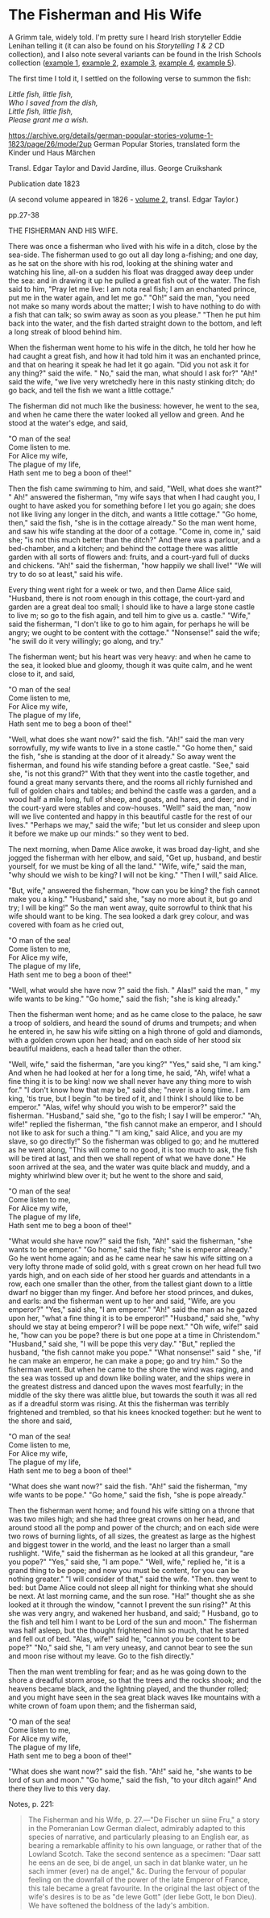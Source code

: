 # The Fisherman and His Wife

A Grimm tale, widely told. I'm pretty sure I heard Irish storyteller Eddie Lenihan telling it (it can also be found on his *Storytelling 1 & 2* CD collection), and I also note several variants can be found in the Irish Schools collection ([example 1](https://www.duchas.ie/en/cbes/4428060/4373687/4477316?), [example 2](https://www.duchas.ie/en/cbes/5044750/5036201/5137396), [example 3](https://www.duchas.ie/en/cbes/4428051/4372483/4471409), [example 4](https://www.duchas.ie/en/cbes/4770035/4768271/4815515), [example 5](https://www.duchas.ie/en/cbes/4922386/4876513/5082865)).

The first time I told it, I settled on the following verse to summon the fish:

*Little fish, little fish,*  
*Who I saved from the dish,*  
*Little fish, little fish,*  
*Please grant me a wish.*

https://archive.org/details/german-popular-stories-volume-1-1823/page/26/mode/2up
German Popular Stories, translated form the Kinder und Haus Märchen 

Transl. Edgar Taylor and David Jardine, illus. George Cruikshank

Publication date 1823

(A second volume appeared in 1826 - [volume 2](https://archive.org/details/german-popular-stories-volume-2-1826), transl. Edgar Taylor.)

pp.27-38

THE FISHERMAN AND HIS WIFE.

There was once a fisherman who lived with his wife in a ditch, close by the sea-side. The fisherman used to go out all day long a-fishing; and one day, as he sat on the shore with his rod, looking at the shining water and watching his line, all-on a sudden his float was dragged away deep under the sea: and in drawing it up he pulled a great fish out of the water. The fish said to him, "Pray let me live: I am nota real fish; I am an enchanted prince, put me in the water again, and let me go." "Oh!" said the man, "you need not make so many words about the matter; I wish to have nothing to do with a fish that can talk; so swim away as soon as you please." "Then he put him back into the water, and the fish darted straight down to the bottom, and left a long streak of blood behind him.

When the fisherman went home to his wife in the ditch, he told her how he had caught a great fish, and how it had told him it was an enchanted prince, and that on hearing it speak he had let it go again. "Did you not ask it for any thing?" said the wife. " No," said the man,  what should I ask for?" "Ah!" said the wife, "we live very wretchedly here in this nasty stinking ditch; do go back, and tell the fish we want a little cottage."

The fisherman did not much like the business: however, he went to the sea, and when he came there the water looked all yellow and green. And he stood at the water's edge, and said,

"O man of the sea!  
Come listen to me.  
For Alice my wife,  
The plague of my life,  
Hath sent me to beg a boon of thee!"

Then the fish came swimming to him, and said, "Well, what does she want?" " Ah!" answered the fisherman, "my wife says that when I had caught you, I ought to have asked you for something before I let you go again; she does not like living any longer in the ditch, and wants a little cottage." "Go home, then," said the fish, "she is in the cottage already." So the man went home, and saw his wife standing at the door of a cottage. "Come in, come in," said she; "is not this much better than the ditch?" And there was a parlour, and a bed-chamber, and a kitchen; and behind the cottage there was alittle garden with all sorts of flowers and: fruits, and a court-yard full of ducks and chickens. "Ah!" said the fisherman, "how happily we shall live!" "We will try to do so at least," said his wife.

Every thing went right for a week or two, and then Dame Alice said, "Husband, there is not room enough in this cottage, the court-yard and garden are a great deal too small; I should like to have a large stone castle to live m; so go to the fish again, and tell him to give us a. castle." "Wife," said the fisherman, "I don't like to go to him again, for perhaps he will be angry; we ought to be content with the cottage." "Nonsense!" said the wife; "he swill do it very willingly; go along, and try."

The fisherman went; but his heart was very heavy: and when he came to the sea, it looked blue and gloomy, though it was quite calm, and he went close to it, and said,

"O man of the sea!  
Come listen to me,  
For Alice my wife,  
The plague of my life,  
Hath sent me to beg a boon of thee!"

"Well, what does she want now?" said the fish. "Ah!" said the man very sorrowfully, my wife wants to live in a stone castle."  "Go home then," said the fish, "she is standing at the door of it already." So away went the fisherman, and found his wife standing before a great castle. "See," said she, "is not this grand?" With that they went into the castle together, and found a great many servants there, and the rooms all richly furnished and full of golden chairs and tables; and behind the castle was a garden, and a wood half a mile long, full of sheep, and goats, and hares, and deer; and in the court-yard were stables and cow-houses. "Well!" said the man, "now will we live contented and happy in this beautiful castle for the rest of our lives." "Perhaps we may," said the wife; "but let us consider and sleep upon it before we make up our minds:" so they went to bed.

The next morning, when Dame Alice awoke, it was broad day-light, and she jogged the fisherman with her elbow, and said, "Get up, husband, and bestir yourself, for we must be king of all the land." "Wife, wife," said the man, "why should we wish to be king? I will not be king." "Then I will," said Alice.

"But, wife," answered the fisherman, "how can you be king? the fish cannot make you a king." "Husband," said she, "say no more about it, but go and try; I will be king!" So the man went away, quite sorrowful to think that his wife should want to be king. The sea looked a dark grey colour, and was covered with foam as he cried out,

"O man of the sea!  
Come listen to me,  
For Alice my wife,  
The plague of my life,  
Hath sent me to beg a boon of thee!"

"Well, what would she have now ?" said the fish. " Alas!" said the man, " my wife wants to be king." "Go home," said the fish; "she is king already."

Then the fisherman went home; and as he came close to the palace, he saw a troop of soldiers, and heard the sound of drums and trumpets; and when he entered in, he saw his wife sitting on a high throne of gold and diamonds, with a golden crown upon her head; and on each side of her stood six beautiful maidens, each a head taller than the other.

"Well, wife," said the fisherman, "are you king?" "Yes," said she, "I am king." And when he had looked at her for a long time, he said, "Ah, wife! what a fine thing it is to be king! now we shall never have any thing more to wish for." "I don't know how that may be," said she; "never is a long time. I am king, 'tis true, but I begin "to be tired of it, and I think I should like to be emperor." "Alas, wife! why should you wish to be emperor?" said the fisherman. "Husband," said she, "go to the fish; I say I will be emperor." "Ah, wife!" replied the fisherman, "the fish cannot make an emperor, and I should not like to ask for such a thing." "I am king," said Alice, and you are my slave, so go directly!" So the fisherman was obliged to go; and he muttered as he went along, "This will come to no good, it is too much to ask, the fish will be tired at last, and then we shall repent of what we have done." He soon arrived at the sea, and the water was quite black and muddy, and a mighty whirlwind blew over it; but he went to the shore and said,

"O man of the sea!  
Come listen to me,  
For Alice my wife,  
The plague of my life,  
Hath sent me to beg a boon of thee!"

"What would she have now?" said the fish, "Ah!" said the fisherman, "she wants to be emperor." "Go home," said the fish; "she is emperor already." Go he went home again; and as he came near he saw his wife sitting on a very lofty throne made of solid gold, with s great crown on her head full two yards high, and on each side of her stood her guards and attendants in a row, each one smaller than the other, from the tallest giant down to a little dwarf no bigger than my finger. And before her stood princes, and dukes, and earls: and the fisherman went up to her and said, "Wife, are you emperor?" "Yes," said she, "I am emperor." "Ah!" said the man as he gazed upon her, "what a fine thing it is to be emperor!" "Husband," said she, "why should we stay at being emperor? I will be pope next." "Oh wife, wife!" said he, "how can you be pope? there is but one pope at a time in Christendom." "Husband," said she, "I will be pope this very day." "But," replied the husband, "the fish cannot make you pope." "What nonsense!" said " she, "if he can make an emperor, he can make a pope; go and try him." So the fisherman went. But when he came to the shore the wind was raging, and the sea was tossed up and down like boiling water, and the ships were in the greatest distress and danced upon the waves most fearfully; in the middle of the sky there was alittle blue, but towards the south it was all red as if a dreadful storm was rising. At this the fisherman was terribly frightened and trembled, so that his knees knocked together: but he went to the shore and said,

"O man of the sea!  
Come listen to me,  
For Alice my wife,  
The plague of my life,  
Hath sent me to beg a boon of thee!"

"What does she want now?" said the fish. "Ah!" said the fisherman, "my wife wants to be pope." "Go home," said the fish, "she is pope already."

Then the fisherman went home; and found his wife sitting on a throne that was two miles high; and she had three great crowns on her head, and around stood all the pomp and power of the church; and on each side were two rows of burning lights, of all sizes, the greatest as large as the highest and biggest tower in the world, and the least no larger than a small rushlight. "Wife," said the fisherman as he looked at all this grandeur, "are you pope?" "Yes," said she, "I am pope." "Well, wife," replied he, "it is a grand thing to be pope; and now you must be content, for you can be nothing greater." "I will consider of that," said the wife. "Then. they went to bed: but Dame Alice could not sleep all night for thinking what she should be next. At last morning came, and the sun rose. "Ha!" thought she as she looked at it through the window, "cannot I prevent the sun rising?" At this she was very angry, and wakened her husband, and said; " Husband, go to the fish and tell him I want to be Lord of the sun and moon." The fisherman was half asleep, but the thought frightened him so much, that he started and fell out of bed. "Alas, wife!" said he, "cannot you be content to be pope?" "No," said she, "I am very uneasy, and cannot bear to see the sun and moon rise without my leave. Go to the fish directly."

Then the man went trembling for fear; and as he was going down to the shore a dreadful storm arose, so that the trees and the rocks shook; and the heavens became black, and the lightning played, and the thunder rolled; and you might have seen in the sea great black waves like mountains with a white crown of foam upon them; and the fisherman said,

"O man of the sea!  
Come listen to me,  
For Alice my wife,  
The plague of my life,  
Hath sent me to beg a boon of thee!"

"What does she want now?" said the fish. "Ah!" said he, "she wants to be lord of sun and moon." "Go home," said the fish, "to your ditch again!" And there they live to this very day.

Notes, p. 221:

> The Fisherman and his Wife, p. 27.—"De Fischer un siine Fru," a story in the Pomeranian Low German dialect, admirably adapted to this species of narrative, and particularly pleasing to an English ear, as bearing a remarkable affinity to his own language, or rather that of the Lowland Scotch. Take the second sentence as a specimen: "Daar satt he eens an de see, bi de angel, un sach in dat blanke water, un he sach immer (ever) na de angel," &c. During the fervour of popular feeling on the downfall of the power of the late Emperor of France, this tale became a great favourite. In the original the last object of the wife's desires is to be as "de lewe Gott" (der liebe Gott, le bon Dieu). We have softened the boldness of the lady's ambition.
